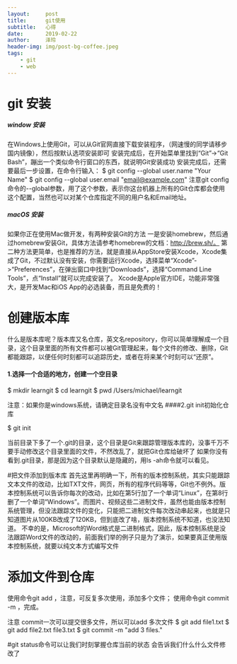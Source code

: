 ```yaml
---
layout:     post
title:      git使用
subtitle:   心得
date:       2019-02-22
author:     泽玲
header-img: img/post-bg-coffee.jpeg
tags:
    - git
    - web
---
```

# git 安装
##### window 安装
在Windows上使用Git，可以从Git官网直接下载安装程序，（网速慢的同学请移步国内镜像），然后按默认选项安装即可
安装完成后，在开始菜单里找到“Git”->“Git Bash”，蹦出一个类似命令行窗口的东西，就说明Git安装成功
安装完成后，还需要最后一步设置，在命令行输入：
$ git config --global user.name "Your Name"
$ git config --global user.email "email@example.com"
注意git config命令的--global参数，用了这个参数，表示你这台机器上所有的Git仓库都会使用这个配置，当然也可以对某个仓库指定不同的用户名和Email地址。

##### macOS 安装
如果你正在使用Mac做开发，有两种安装Git的方法
一是安装homebrew，然后通过homebrew安装Git，具体方法请参考homebrew的文档：http://brew.sh/。
第二种方法更简单，也是推荐的方法，就是直接从AppStore安装Xcode，Xcode集成了Git，不过默认没有安装，你需要运行Xcode，选择菜单“Xcode”->“Preferences”，在弹出窗口中找到“Downloads”，选择“Command Line Tools”，点“Install”就可以完成安装了。
Xcode是Apple官方IDE，功能非常强大，是开发Mac和iOS App的必选装备，而且是免费的！

# 创建版本库
什么是版本库呢？版本库又名仓库，英文名repository，你可以简单理解成一个目录，这个目录里面的所有文件都可以被Git管理起来，每个文件的修改、删除，Git都能跟踪，以便任何时刻都可以追踪历史，或者在将来某个时刻可以“还原”。
#### 1.选择一个合适的地方，创建一个空目录
$ mkdir learngit
$ cd learngit
$ pwd
/Users/michael/learngit

注意：如果你是windows系统，请确定目录名没有中文名
####2.git init初始化仓库

$ git init

当前目录下多了一个.git的目录，这个目录是Git来跟踪管理版本库的，没事千万不要手动修改这个目录里面的文件，不然改乱了，就把Git仓库给破坏了
如果你没有看到.git目录，那是因为这个目录默认是隐藏的，用ls -ah命令就可以看见。

#把文件添加到版本库
首先这里再明确一下，所有的版本控制系统，其实只能跟踪文本文件的改动，比如TXT文件，网页，所有的程序代码等等，Git也不例外。版本控制系统可以告诉你每次的改动，比如在第5行加了一个单词“Linux”，在第8行删了一个单词“Windows”。而图片、视频这些二进制文件，虽然也能由版本控制系统管理，但没法跟踪文件的变化，只能把二进制文件每次改动串起来，也就是只知道图片从100KB改成了120KB，但到底改了啥，版本控制系统不知道，也没法知道。
不幸的是，Microsoft的Word格式是二进制格式，因此，版本控制系统是没法跟踪Word文件的改动的，前面我们举的例子只是为了演示，如果要真正使用版本控制系统，就要以纯文本方式编写文件

# 添加文件到仓库
使用命令git add <file>，注意，可反复多次使用，添加多个文件；
使用命令git commit -m <message>，完成。

注意 commit一次可以提交很多文件，所以可以add 多次文件
$ git add file1.txt
$ git add file2.txt file3.txt
$ git commit -m "add 3 files."

#git status命令可以让我们时刻掌握仓库当前的状态
会告诉我们什么什么文件修改了
#
